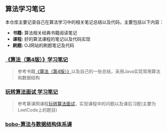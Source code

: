 ## 算法学习笔记
本仓库主要记录自己在算法学习中的相关笔记总结以及代码，主要包括以下内容：
* **书籍:** 算法相关经典书籍阅读笔记
* **课程:** 好的算法课程的笔记以及代码实现
* **刷题:** OJ网站的刷题笔记及代码
  
### [《算法（第4版）》学习笔记](./Algorithm-4th/README.md)
> 参考书籍[《算法（第4版）》](https://book.douban.com/subject/19952400/)以及自己的一些总结，采用Java实现常用算法和数据结构

### [玩转算法面试 学习笔记](./Play-with-Algorithm-Interview/README.md)
> 参考慕课网课程[玩转算法面试](https://coding.imooc.com/class/chapter/82.html#Anchor)，实现课程中的问题以及课后习题(主要为LeetCode上的题目)

### [bobo-算法与数据结构体系课]()